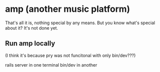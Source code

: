 # amp (another music platform)
That's all it is, nothing special by any means.
But you know what's special about it? It's not done yet.

## Run amp locally
(I think it's because pry was not funcitonal with only bin/dev???)

rails server in one terminal
bin/dev in another